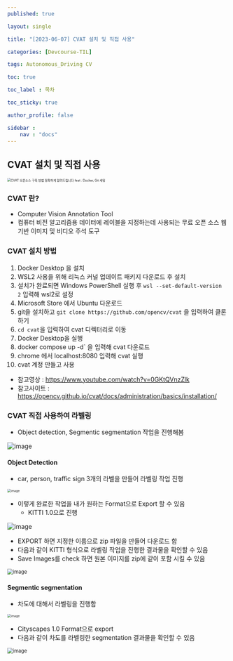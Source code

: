 ```yaml
---
published: true

layout: single

title: "[2023-06-07] CVAT 설치 및 직접 사용"

categories: [Devcourse-TIL]

tags: Autonomous_Driving CV

toc: true

toc_label : 목차

toc_sticky: true

author_profile: false

sidebar :
    nav : "docs"
---
```


## CVAT 설치 및 직접 사용

<img src="https://blog.kakaocdn.net/dn/8kfJp/btr0ikRfRJN/XJGOALclJa2IIq65mTrOBK/img.png" alt="CVAT 오픈소스 구축 방법 정확하게 알려드립니다 feat . Docker, Git 세팅" style="zoom: 50%;" />

### CVAT 란?

- Computer Vision Annotation Tool
- 컴퓨터 비전 알고리즘용 데이터에 레이블을 지정하는데 사용되는 무료 오픈 소스 웹 기반 이미지 및 비디오 주석 도구



### CVAT 설치 방법

1. Docker Desktop 을 설치
2. WSL2 사용을 위해 리눅스 커널 업데이트 패키지 다운로드 후 설치
3. 설치가 완료되면 Windows PowerShell 실행 후 `wsl --set-default-version 2` 입력해 wsl2로 설정
4. Microsoft Store 에서 Ubuntu 다운로드
5. git을 설치하고 `git clone https://github.com/opencv/cvat` 을 입력하여 클론하기
6. `cd cvat`을 입력하여 cvat 디렉터리로 이동
7. Docker Desktop을 실행
8. docker compose up -d` 을 입력해 cvat 다운로드
9. chrome 에서 localhost:8080 입력해 cvat 실행
10. cvat 계정 만들고 사용



- 참고영상 : https://www.youtube.com/watch?v=0GKtQVnzZlk
- 참고사이트 : https://opencv.github.io/cvat/docs/administration/basics/installation/





### CVAT 직접 사용하여 라벨링

- Object detection, Segmentic segmentation 작업을 진행해봄

![image](https://github.com/shpark98/Projects/assets/116723552/3bd49187-c967-48f0-8e81-6c2c5e2b5188)



#### Object Detection

- car, person, traffic sign 3개의 라벨을 만들어 라벨링 작업 진행

<img src="https://github.com/shpark98/Projects/assets/116723552/af58479f-6cd3-482d-8f78-c7837714e585" alt="image" style="zoom:50%;" />

- 이렇게 완료한 작업을 내가 원하는 Format으로 Export 할 수 있음
  - KITTI 1.0으로 진행

![image](https://github.com/shpark98/Projects/assets/116723552/f1fdc29b-5b47-435e-970f-374cf022bd41)

- EXPORT 하면 지정한 이름으로 zip 파일을 만들어 다운로드 함
- 다음과 같이 KITTI 형식으로 라벨링 작업을 진행한 결과물을 확인할 수 있음
- Save Images를 check 하면 원본 이미지를 zip에 같이 포함 시킬 수 있음

<img src="https://github.com/shpark98/Projects/assets/116723552/43ea928c-58d8-4076-a7f5-8ad46b1d5d5c" alt="image" style="zoom: 80%;" />





#### Segmentic segmentation

- 차도에 대해서 라벨링을 진행함

<img src="https://github.com/shpark98/Projects/assets/116723552/241f448c-e3b0-4381-91a2-f0ae574a80ab" alt="image" style="zoom:50%;" />



- Cityscapes 1.0 Format으로 export
- 다음과 같이 차도를 라벨링한 segmentation 결과물을 확인할 수 있음

<img src="https://github.com/shpark98/Projects/assets/116723552/57c9bec5-ff7e-4c8e-a4ee-28292a5b60f8" alt="image" style="zoom: 80%;" />
